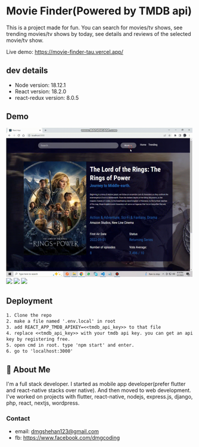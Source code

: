 # Movie Finder(Powered by TMDB api)

This is a project made for fun. You can search for movies/tv shows, see trending movies/tv shows by today, see details and reviews of the selected movie/tv show.

Live demo: https://movie-finder-tau.vercel.app/

## dev details

* Node version: 18.12.1
* React version: 18.2.0
* react-redux version: 8.0.5


## Demo


<img src="https://github.com/dmgcoding/movie_finder/blob/main/gifs/1.gif" width="500"/>

<img src="https://github.com/dmgcoding/movie_finder/blob/main/gifs/2.2.gif" width="500"/>

<img src="https://github.com/dmgcoding/movie_finder/blob/main/gifs/3.3.gif" width="500"/>

<img src="https://github.com/dmgcoding/movie_finder/blob/main/gifs/4.4.gif" width="500"/>


## Deployment

    1. Clone the repo 
    2. make a file named '.env.local' in root
    3. add REACT_APP_TMDB_APIKEY=<<tmdb_api_key>> to that file
    4. replace <<tmdb_api_key>> with your tmdb api key. you can get an api key by registering free.
    5. open cmd in root. type 'npm start' and enter.
    6. go to 'localhost:3000'


## 🚀 About Me
I'm a full stack developer. I started as mobile app developer(prefer flutter and react-native stacks over native). And then moved to web development.
I've worked on projects with flutter, react-native, nodejs, express.js, django, php, react, nextjs, wordpress.

### Contact
* email: dmgshehan123@gmail.com
* fb: https://www.facebook.com/dmgcoding


